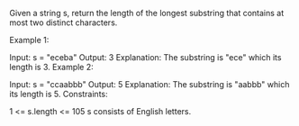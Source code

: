 Given a string s, return the length of the longest substring that contains at most two distinct characters.

Example 1:

Input: s = "eceba"
Output: 3
Explanation: The substring is "ece" which its length is 3.
Example 2:

Input: s = "ccaabbb"
Output: 5
Explanation: The substring is "aabbb" which its length is 5.
Constraints:

1 <= s.length <= 105
s consists of English letters.